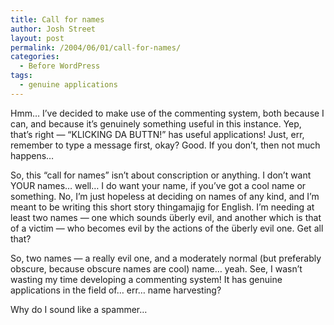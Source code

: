 ```yaml
---
title: Call for names
author: Josh Street
layout: post
permalink: /2004/06/01/call-for-names/
categories:
  - Before WordPress
tags:
  - genuine applications
---
```

Hmm&#8230; I&#8217;ve decided to make use of the commenting system, both because I can, and because it&#8217;s genuinely something useful in this instance. Yep, that&#8217;s right &#8212; &#8220;KLICKING DA BUTTN!&#8221; has useful applications! Just, err, remember to type a message first, okay? Good. If you don&#8217;t, then not much happens&#8230;

So, this &#8220;call for names&#8221; isn&#8217;t about conscription or anything. I don&#8217;t want YOUR names&#8230; well&#8230; I do want your name, if you&#8217;ve got a cool name or something. No, I&#8217;m just hopeless at deciding on names of any kind, and I&#8217;m meant to be writing this short story thingamajig for English. I&#8217;m needing at least two names &#8212; one which sounds &#0252;berly evil, and another which is that of a victim &#8212; who becomes evil by the actions of the &#0252;berly evil one. Get all that?

So, two names &#8212; a really evil one, and a moderately normal (but preferably obscure, because obscure names are cool) name&#8230; yeah. See, I wasn&#8217;t wasting my time developing a commenting system! It has genuine applications in the field of&#8230; err&#8230; name harvesting?

Why do I sound like a spammer&#8230;